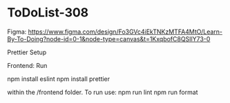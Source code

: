 # ToDoList-308


Figma:
https://www.figma.com/design/Fo3GVc4iEkTNKzMTFA4MtO/Learn-By-To-Doing?node-id=0-1&node-type=canvas&t=1KxqbofC8QSIlY73-0


Prettier Setup

Frontend:
Run

npm install eslint
npm install prettier

within the /frontend folder. To run use:
npm run lint
npm run format
